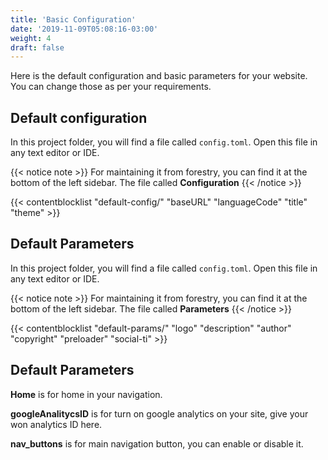 ```yaml
---
title: 'Basic Configuration'
date: '2019-11-09T05:08:16-03:00'
weight: 4
draft: false
---
```


Here is the default configuration and basic parameters for your website. You can change those as per your requirements.

## Default configuration
In this project folder, you will find a file called `config.toml`. Open this file in any text editor or IDE.

{{< notice note >}}
For maintaining it from forestry, you can find it at the bottom of the left sidebar. The file called **Configuration**
{{< /notice >}}

{{< contentblocklist "default-config/" "baseURL" "languageCode" "title" "theme" >}}


## Default Parameters
In this project folder, you will find a file called `config.toml`. Open this file in any text editor or IDE.

{{< notice note >}}
For maintaining it from forestry, you can find it at the bottom of the left sidebar. The file called **Parameters**
{{< /notice >}}

{{< contentblocklist "default-params/" "logo" "description" "author"  "copyright" "preloader" "social-ti" >}}

Default Parameters
------------------

**Home** is for home in your navigation.

**googleAnalitycsID** is for turn on google analytics on your site, give your won analytics ID here.

**nav_buttons** is for main navigation button, you can enable or disable it.

